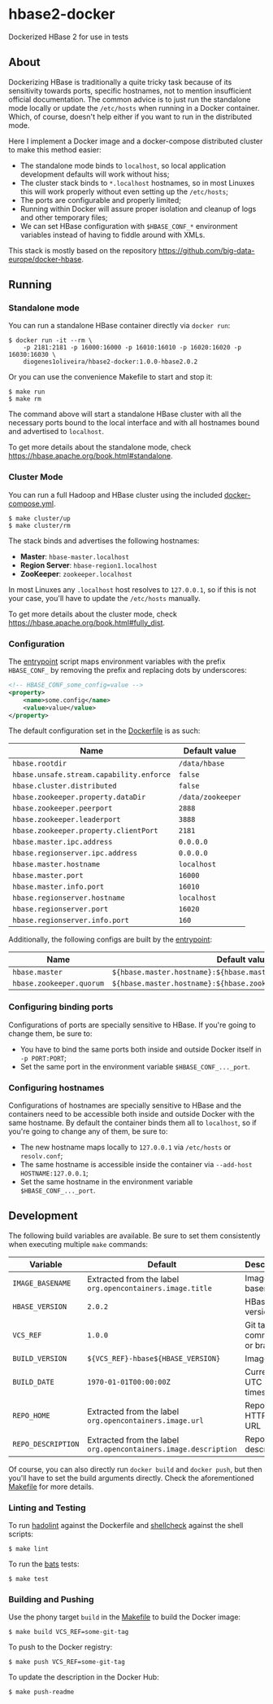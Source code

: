 # hbase2-docker

Dockerized HBase 2 for use in tests

## About

Dockerizing HBase is traditionally a quite tricky task because of its sensitivity towards
ports, specific hostnames, not to mention insufficient official documentation. The common
advice is to just run the standalone mode locally or update the `/etc/hosts` when running
in a Docker container. Which, of course, doesn't help either if you want to run in the
distributed mode.

Here I implement a Docker image and a docker-compose distributed cluster to make this
method easier:

- The standalone mode binds to `localhost`, so local application development defaults
  will work without hiss;
- The cluster stack binds to `*.localhost` hostnames, so in most Linuxes this will
  work properly without even setting up the `/etc/hosts`;
- The ports are configurable and properly limited;
- Running within Docker will assure proper isolation and cleanup of logs and other
  temporary files;
- We can set HBase configuration with `$HBASE_CONF_*` environment variables instead of
  having to fiddle around with XMLs.

This stack is mostly based on the repository https://github.com/big-data-europe/docker-hbase.

## Running

### Standalone mode

You can run a standalone HBase container directly via `docker run`:

```shell
$ docker run -it --rm \
    -p 2181:2181 -p 16000:16000 -p 16010:16010 -p 16020:16020 -p 16030:16030 \
    diogenes1oliveira/hbase2-docker:1.0.0-hbase2.0.2
```

Or you can use the convenience Makefile to start and stop it:

```shell
$ make run
$ make rm
```

The command above will start a standalone HBase cluster with all the necessary ports
bound to the local interface and with all hostnames bound and advertised to `localhost`.

To get more details about the standalone mode, check https://hbase.apache.org/book.html#standalone.

### Cluster Mode

You can run a full Hadoop and HBase cluster using the included [docker-compose.yml](./docker-compose.yml).

```shell
$ make cluster/up
$ make cluster/rm
```

The stack binds and advertises the following hostnames:

- **Master**: `hbase-master.localhost`
- **Region Server**: `hbase-region1.localhost`
- **ZooKeeper**: `zookeeper.localhost`

In most Linuxes any `.localhost` host resolves to `127.0.0.1`, so if this is not your case,
you'll have to update the `/etc/hosts` manually.

To get more details about the cluster mode, check https://hbase.apache.org/book.html#fully_dist.

### Configuration

The [entrypoint](./bin/docker-entrypoint.sh) script maps environment variables with the prefix
`HBASE_CONF_` by removing the prefix and replacing dots by underscores:

```xml
<!-- HBASE_CONF_some_config=value -->
<property>
    <name>some.config</name>
    <value>value</value>
</property>
```

The default configuration set in the [Dockerfile](./Dockerfile) is as such:

| Name                                     | Default value     |
| ---------------------------------------- | ----------------- |
| `hbase.rootdir`                          | `/data/hbase`     |
| `hbase.unsafe.stream.capability.enforce` | `false`           |
| `hbase.cluster.distributed`              | `false`           |
| `hbase.zookeeper.property.dataDir`       | `/data/zookeeper` |
| `hbase.zookeeper.peerport`               | `2888`            |
| `hbase.zookeeper.leaderport`             | `3888`            |
| `hbase.zookeeper.property.clientPort`    | `2181`            |
| `hbase.master.ipc.address`               | `0.0.0.0`         |
| `hbase.regionserver.ipc.address`         | `0.0.0.0`         |
| `hbase.master.hostname`                  | `localhost`       |
| `hbase.master.port`                      | `16000`           |
| `hbase.master.info.port`                 | `16010`           |
| `hbase.regionserver.hostname`            | `localhost`       |
| `hbase.regionserver.port`                | `16020`           |
| `hbase.regionserver.info.port`           | `160`             |

Additionally, the following configs are built by the [entrypoint](./docker-entrypoint.sh):

| Name                     | Default value                                                     |
| ------------------------ | ----------------------------------------------------------------- |
| `hbase.master`           | `${hbase.master.hostname}:${hbase.master.port}`                   |
| `hbase.zookeeper.quorum` | `${hbase.master.hostname}:${hbase.zookeeper.property.clientPort}` |

### Configuring binding ports

Configurations of ports are specially sensitive to HBase. If you're going to change
them, be sure to:

- You have to bind the same ports both inside and outside Docker itself in `-p PORT:PORT`;
- Set the same port in the environment variable `$HBASE_CONF_..._port`.

### Configuring hostnames

Configurations of hostnames are specially sensitive to HBase and the containers need to be
accessible both inside and outside Docker with the same hostname. By default the container
binds them all to `localhost`, so if you're going to change any of them, be sure to:

- The new hostname maps locally to `127.0.0.1` via `/etc/hosts` or `resolv.conf`;
- The same hostname is accessible inside the container via `--add-host HOSTNAME:127.0.0.1`;
- Set the same hostname in the environment variable `$HBASE_CONF_..._port`.

## Development

The following build variables are available. Be sure to set them consistently when
executing multiple `make` commands:

| Variable           | Default                                                         | Description                  |
| ------------------ | --------------------------------------------------------------- | ---------------------------- |
| `IMAGE_BASENAME`   | Extracted from the label `org.opencontainers.image.title`       | Image basename               |
| `HBASE_VERSION`    | `2.0.2`                                                         | HBase version                |
| `VCS_REF`          | `1.0.0`                                                         | Git tag, commit ID or branch |
| `BUILD_VERSION`    | `${VCS_REF}-hbase${HBASE_VERSION}`                              | Image tag                    |
| `BUILD_DATE`       | `1970-01-01T00:00:00Z`                                          | Current UTC timestamp        |
| `REPO_HOME`        | Extracted from the label `org.opencontainers.image.url`         | Repository HTTP(S) URL       |
| `REPO_DESCRIPTION` | Extracted from the label `org.opencontainers.image.description` | Repository description       |

Of course, you can also directly run `docker build` and `docker push`, but then you'll
have to set the build arguments directly. Check the aforementioned [Makefile](./Makefile)
for more details.

### Linting and Testing

To run [hadolint](https://github.com/hadolint/hadolint) against the Dockerfile
and [shellcheck](https://github.com/koalaman/shellcheck) against the shell scripts:

```shell
$ make lint
```

To run the [bats](https://github.com/bats-core/bats-core) tests:

```
$ make test
```

### Building and Pushing

Use the phony target `build` in the [Makefile](./Makefile) to build the Docker
image:

```shell
$ make build VCS_REF=some-git-tag
```

To push to the Docker registry:

```shell
$ make push VCS_REF=some-git-tag
```

To update the description in the Docker Hub:

```
$ make push-readme
```
